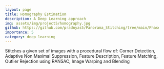 ```yaml
---
layout: page
title: Homography Estimation
description: A Deep Learning approach
img: assets/img/project5/homography.jpg
github: https://github.com/pradnyas5/Panorama_Stitching/tree/main/Phase2/Code
importance: 5
category: deep learning
---
```


Stitches a given set of images with a procedural flow of: Corner Detection, Adaptive Non Maximal Suppression, Feature Description, Feature Matching, Outlier Rejection using RANSAC, Image Warping and Blending